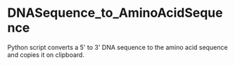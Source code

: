 # DNASequence_to_AminoAcidSequence
Python script converts a 5' to 3' DNA sequence to the amino acid sequence and copies it on clipboard.
